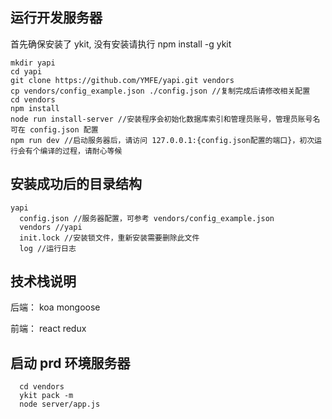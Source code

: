 ## 运行开发服务器

首先确保安装了 ykit, 没有安装请执行 npm install -g ykit

```
mkdir yapi
cd yapi
git clone https://github.com/YMFE/yapi.git vendors
cp vendors/config_example.json ./config.json //复制完成后请修改相关配置
cd vendors
npm install
node run install-server //安装程序会初始化数据库索引和管理员账号，管理员账号名可在 config.json 配置
npm run dev //启动服务器后，请访问 127.0.0.1:{config.json配置的端口}，初次运行会有个编译的过程，请耐心等候
```

## 安装成功后的目录结构

```
yapi
  config.json //服务器配置，可参考 vendors/config_example.json
  vendors //yapi 
  init.lock //安装锁文件，重新安装需要删除此文件
  log //运行日志
```

## 技术栈说明

后端： koa mongoose

前端： react redux

## 启动 prd 环境服务器
```
  cd vendors
  ykit pack -m
  node server/app.js
```